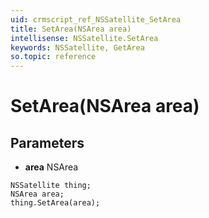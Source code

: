```yaml
---
uid: crmscript_ref_NSSatellite_SetArea
title: SetArea(NSArea area)
intellisense: NSSatellite.SetArea
keywords: NSSatellite, GetArea
so.topic: reference
---
```


# SetArea(NSArea area)

## Parameters

* **area** NSArea

```crmscript
NSSatellite thing;
NSArea area;
thing.SetArea(area);
```

